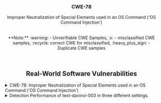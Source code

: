 <p align="center">
  </a>
  <h3 align="center">CWE-78</a></h3>
  <p align="center">
    Improper Neutralization of Special Elements used in an OS Command ('OS Command Injection')<br><br><br> **Note:** :warning: - Unverifiable CWE Samples, :x: - misclassified CWE samples, :recycle: correct CWE for misclassified, :heavy_plus_sign: - Duplicate CWE samples <br><br><br>
  </p>
</p>
<div align="center">

## Real-World Software Vulnerabilities

</div>

<details>
<summary>CWE-78: Improper Neutralization of Special Elements used in an OS Command ('OS Command Injection')</summary>

<h3>
    <b>
        <div align="center">
            Detection Performance of gpt-4-1106-preview in three different settings.
        </div>
    </b>
</h3>
  
<div align="center">

|  Sample   |  gpt-4-1106 (No explanation) | gpt-4-1106-CWEtype  | gpt-4-1106 (with explanation)  | gpt-4-1106-CWEtype  | gpt-4-1106 (with explanation and highlighted code segment) | gpt-4-1106-CWEtype |
|-----------|------------------------|---------------------|-----------------------------|---------------------------|-----------------------------------|-------------------|
|  :warning: CWE78-1012  |  Yes  |  CWE-319 (90%), CWE-20 (80%), CWE-476 (70%), CWE-787 (60%), CWE-400 (50%), CWE-613 (40%), CWE-918 (30%) |  Yes  |  CWE-20 (90%), CWE-120 (80%), CWE-170 (70%), CWE-798 (60%), CWE-209 (75%), CWE-319 (90%), CWE-404 (70%), CWE-391 (80%)  |  Yes  |  CWE-319 (90%), CWE-20 (80%), CWE-400 (70%), CWE-79 (60%), CWE-770 (70%); code: No  |
|   CWE78-1149  |  Yes  |  CWE-120 (80%), CWE-787 (60%), CWE-476 (70%), CWE-416 (70%), CWE-674 (50%), CWE-665 (60%), CWE-754 (70%), CWE-20 (80%)  |  Yes  |  CWE-120 (70%), CWE-416 (60%), CWE-170 (60%), CWE-20 (70%), CWE-772 (65%), CWE-77 (50%), CWE-190 (60%), CWE-391 (60%)  |  Yes  |  **CWE-78 (80%)**, CWE-676 (80%), CWE-119 (80%), CWE-754 (80%), CWE-416 (80%), CWE-722 (80%), CWE-665 (80%); **code: Yes (1/1)**  |
|  CWE78-1502  |  Yes  |  CWE-131 (90%)  |  Yes  |  CWE-131 (90%)  |  Yes  |  **CWE-78 (90%); code: Yes (1/1)**  |
|  Total                                      |  2/3  |  0/3  |  2/3  |  0/3  |  2/3  |  2/3  |

</div>
</details>
<details>
  <summary>Detection Performance of text-davinvi-003 in three different settings.</summary>

<div align="center">

|  Sample   |  text-davinvi-003 (No explanation) | text-davinvi-003-CWEtype  | text-davinvi-003 (with explanation)  | text-davinvi-003-CWEtype  | text-davinvi-003 (with explanation and highlighted code segment) | text-davinvi-003-CWEtype |
|-----------|------------------------|---------------------|-----------------------------|---------------------------|-----------------------------------|-------------------|
|  :warning: CWE78-1012  |  No   |  -              |  Yes  |  CWE-119 (90%)     |  Yes  |  CWE-120 (90%); code: No      |
|  CWE78-1149            |  Yes  |  CWE-843 (90%)  |  Yes  |  CWE-120 (95%)     |  Yes  |  CWE-120 (100%); code: No      |
|  CWE78-1502            |  No   |  -              |  Yes  |  **CWE-78 (95%)**  |  Yes  |  **CWE-78 (100%); code: Yes**  |
|  Total                 |  2/3  |  0/3            |  2/3  |  1/3               |  2/3  |  1/3                           |
</div>
</details>
